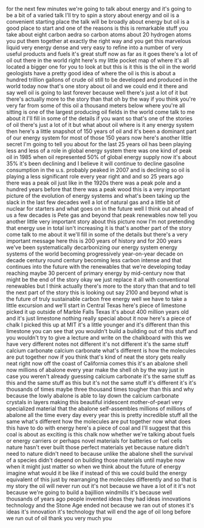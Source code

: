 
for the next few minutes we&#39;re going to
talk about energy and it&#39;s going to be a
bit of a varied talk I&#39;ll try to spin a
story about energy and oil is a
convenient starting place the talk will
be broadly about energy but oil is a
good place to start and one of the
reasons is this is remarkable stuff you
take about eight carbon aedra so carbon
atoms about 20 hydrogen atoms you put
them together at exactly the right way
and you get this marvelous liquid very
energy dense and very easy to refine
into a number of very useful products
and fuels it&#39;s great stuff now as far as
it goes there&#39;s a lot of oil out there
in the world right here&#39;s my little
pocket map of where it&#39;s all located a
bigger one for you to look at but this
is it
this is the oil in the world geologists
have a pretty good idea of where the oil
is this is about a hundred trillion
gallons of crude oil still to be
developed and produced in the world
today now that&#39;s one story about oil and
we could end it there and say well oil
is going to last forever because well
there&#39;s just a lot of it but there&#39;s
actually more to the story than that oh
by the way if you think you&#39;re very far
from some of this oil a thousand meters
below where you&#39;re all sitting is one of
the largest producing oil fields in the
world come talk to me about it I&#39;ll fill
in some of the details if you want so
that&#39;s one of the stories of oil there&#39;s
just a lot of it but what about oil
where is it any energy system then
here&#39;s a little snapshot of 150 years of
oil and it&#39;s been a dominant part of our
energy system for most of those 150
years now here&#39;s another little secret
I&#39;m going to tell you about for the last
25 years oil has been playing less and
less of a role in global energy system
there was one kind of peak oil in 1985
when oil represented 50% of global
energy supply now it&#39;s about 35% it&#39;s
been declining and I believe it will
continue to decline gasoline consumption
in the u.s. probably peaked in 2007 and
is declining so oil is playing a less
significant role every year right and
and so 25 years ago there was a peak oil
just like in the 1920s
there was a peak pole and a hundred
years before that there was a peak wood
this is a very important picture of the
evolution of energy systems and what&#39;s
been taking up the slack in the last few
decades well a lot of natural gas and a
little bit of nuclear for starters and
what goes on in the future well I think
out ahead of us a few decades is Pete
gas and beyond that peak renewables now
tell you another little very important
story about this picture now I&#39;m not
pretending that energy use in total
isn&#39;t increasing it is that&#39;s another
part of the story come talk to me about
it we&#39;ll fill in some of the details but
there&#39;s a very important message here
this is 200 years of history and for 200
years we&#39;ve been systematically
decarbonizing our energy system energy
systems of the world becoming
progressively year-on-year decade on
decade century round century becoming
less carbon intense and that continues
into the future with the renewables that
we&#39;re developing today reaching maybe 30
percent of primary energy by mid-century
now that might be the end of the story
okay we just replace it all with
conventional renewables but I think
actually there&#39;s more to the story than
that and to tell the next part of the
story this is looking out say 2100 and
beyond what is the future of truly
sustainable carbon free energy well we
have to take a little excursion and
we&#39;ll start in Central Texas
here&#39;s piece of limestone picked it up
outside of Marble Falls Texas it&#39;s about
400 million years old and it&#39;s just
limestone nothing really special about
it now here&#39;s a piece of chalk I picked
this up at MIT it&#39;s a little younger and
it&#39;s different than this limestone you
can see that you wouldn&#39;t build a
building out of this stuff and you
wouldn&#39;t try to give a lecture and write
on the chalkboard with this we have very
different notes not different it&#39;s not
different it&#39;s the same stuff
calcium carbonate calcium carbonate
what&#39;s different is how the molecules
are put together now if you think that&#39;s
kind of neat the story gets really neat
right now off the coast of California
comes this it&#39;s an abalone shell now
millions of abalone every year make the
shell oh by the way just in case you
weren&#39;t already guessing
calcium carbonate it&#39;s the same stuff as
this and the same stuff as this but it&#39;s
not the same stuff it&#39;s different it&#39;s
it&#39;s thousands of times maybe three
thousand times tougher than this and why
because the lowly abalone is able to lay
down the calcium carbonate crystals in
layers making this beautiful iridescent
mother-of-pearl very specialized
material that the abalone self-assembles
millions of millions of abalone all the
time every day every year this is pretty
incredible stuff all the same what&#39;s
different
how the molecules are put together now
what does this have to do with energy
here&#39;s a piece of coal and I&#39;ll suggest
that this coal is about as exciting is
this chalk now whether we&#39;re talking
about fuels or energy carriers or
perhaps novel materials for batteries or
fuel cells nature hasn&#39;t ever built
those perfect materials yet because
nature didn&#39;t need to nature didn&#39;t need
to because unlike the abalone shell the
survival of a species didn&#39;t depend on
building those materials until maybe now
when it might just matter so when we
think about the future of energy imagine
what would it be like if instead of this
we could build the energy equivalent of
this just by rearranging the molecules
differently and so that is my story the
oil will never run out it&#39;s not because
we have a lot of it it&#39;s not because
we&#39;re going to build a bajillion
windmills it&#39;s because well thousands of
years ago people invented ideas they had
ideas innovations technology and the
Stone Age ended not because we ran out
of stones
it&#39;s ideas it&#39;s innovation it&#39;s
technology that will end the age of oil
long before we run out of oil thank you
very much
you

